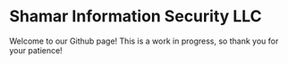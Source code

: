 # Shamar Information Security LLC

Welcome to our Github page! This is a work in progress, so thank you for your patience!
